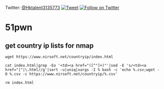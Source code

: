 Twitter: [@Hktalent3135773](https://twitter.com/intent/follow?screen_name=Hktalent3135773)
[![Tweet](https://img.shields.io/twitter/url/http/Hktalent3135773.svg?style=social)](https://twitter.com/intent/tweet?original_referer=https%3A%2F%2Fdeveloper.twitter.com%2Fen%2Fdocs%2Ftwitter-for-websites%2Ftweet-button%2Foverview&ref_src=twsrc%5Etfw&text=myhktools%20-%20Automated%20Pentest%20Recon%20Scanner%20%40Hktalent3135773&tw_p=tweetbutton&url=https%3A%2F%2Fgithub.com%2Fhktalent%2Fmyhktools)
[![Follow on Twitter](https://img.shields.io/twitter/follow/Hktalent3135773.svg?style=social&label=Follow)](https://twitter.com/intent/follow?screen_name=Hktalent3135773)
# 51pwn

## get country ip lists for nmap

```
wget https://www.nirsoft.net/countryip/index.html

cat index.html|grep -Eo '<td><a href="([^"]+)"'|sed -E 's/<td><a href="|"|\.html//g'|sort -u|uniq|xargs -I % bash -c 'echo %.csv;wget -O %.csv -c https://www.nirsoft.net/countryip/%.csv'

rm index.html

```
